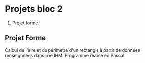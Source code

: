 # Projets bloc 2

1. Projet forme

## Projet Forme

Calcul de l'aire et du périmetre d'un rectangle à partir de données renseignnées dans une IHM. Programme réalisé en Pascal.
